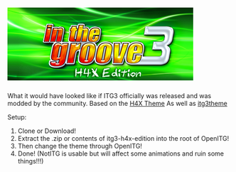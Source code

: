 # ![Logo](https://github.com/lavaJockey/itg3-h4x-edition/blob/master/Themes/itg3-h4x-edition/Graphics/Common%20fallback%20banner.png)

What it would have looked like if ITG3 officially was released and was modded by the community.
Based on the [H4X Theme](http://concubidated.com/stepmania/index.php?dir=Themes/3.95/&file=ITG%20H4X%20Edition.zip)
As well as [itg3theme](https://github.com/openitg/itg3theme)

Setup:
1. Clone or Download!
2. Extract the .zip or contents of itg3-h4x-edition into the root of OpenITG!
3. Then change the theme through OpenITG!
4. Done!
(NotITG is usable but will affect some animations and ruin some things!!!)
